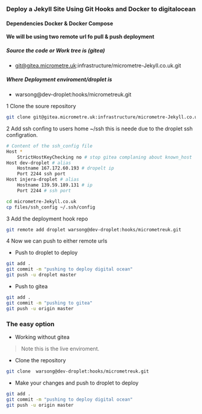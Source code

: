 ### Deploy a Jekyll Site Using Git Hooks and Docker to digitalocean

#### Dependencies Docker & Docker Compose

**We will be using two remote url fo pull & push deployment**

##### Source the code or Work tree is (gitea) 
- git@gitea.micrometre.uk:infrastructure/micrometre-Jekyll.co.uk.git 

##### Where Deployment enviroment/droplet is
- warsong@dev-droplet:hooks/micrometreuk.git 


1 Clone the soure repository
```bash
git clone git@gitea.micrometre.uk:infrastructure/micrometre-Jekyll.co.uk.git 
```
2  Add ssh confing to users home ~/ssh this is neede due to the droplet ssh configration.

```bash
# Content of the ssh_config file
Host *
    StrictHostKeyChecking no # stop gitea complaning about known_host 
Host dev-droplet # alias
    Hostname 167.172.60.193 # dropelt ip
    Port 2244 ssh port
Host injera-droplet # alias
    Hostname 139.59.189.131 # ip
    Port 2244 # ssh port
```

```bash
cd micrometre-Jekyll.co.uk
cp files/ssh_config ~/.ssh/config 
```

3 Add the deployment hook repo

```bash
git remote add droplet warsong@dev-droplet:hooks/micrometreuk.git
```
4 Now we can push to either remote urls 

- Push to droplet to deploy
```bash
git add .
git commit -m "pushing to deploy digital ocean"
git push -u droplet master	
```
- Push to gitea
```bash
git add .
git commit -m "pushing to gitea"
git push -u origin master	
```


### The easy option 

-  Working without gitea 

>  Note this is the live enviroment.

-  Clone the repository

```bash
git clone  warsong@dev-droplet:hooks/micrometreuk.git 

```
- Make your changes and push to droplet to deploy
```bash
git add .
git commit -m "pushing to deploy digital ocean"
git push -u origin master	
```
